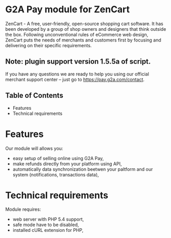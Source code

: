# G2A Pay module for ZenCart

ZenCart - A free, user-friendly, open-source shopping cart software. It has been developed by a group of shop owners and designers that think outside the box. Following unconventional rules of eCommerce web design, ZenCart puts the needs of merchants and customers first by focusing and delivering on their specific requirements.

## Note: plugin support version 1.5.5a of script.

If you have any questions we are ready to help you using our official merchant support center – just go to https://pay.g2a.com/contact.

## Table of Contents

- Features
- Technical requirements

# Features

Our module will allows you:

- easy setup of selling online using G2A Pay,
- make refunds directly from your platform using API,
- automatically data synchronization beetwen your paltform and our system (notifications, transactions data),

# Technical requirements

Module requires:

- web server with PHP 5.4 support,
- safe mode have to be disabled,
- installed cURL extension for PHP,
